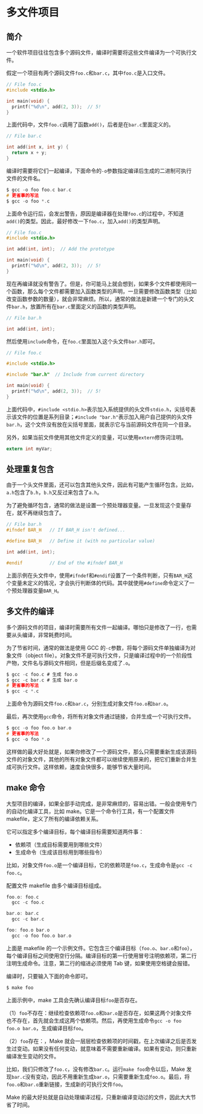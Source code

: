 # 多文件项目

## 简介

一个软件项目往往包含多个源码文件，编译时需要将这些文件编译为一个可执行文件。

假定一个项目有两个源码文件`foo.c`和`bar.c`，其中`foo.c`是入口文件。

```c
// File foo.c
#include <stdio.h>

int main(void) {
  printf("%d\n", add(2, 3));  // 5!
}
```

上面代码中，文件`foo.c`调用了函数`add()`，后者是在`bar.c`里面定义的。

```c
// File bar.c

int add(int x, int y) {
  return x + y;
}
```

编译时需要将它们一起编译，下面命令的`-o`参数指定编译后生成的二进制可执行文件的文件名。

```c
$ gcc -o foo foo.c bar.c
# 更省事的写法
$ gcc -o foo *.c
```

上面命令运行后，会发出警告，原因是编译器在处理`foo.c`的过程中，不知道`add()`的类型。因此，最好修改一下`foo.c`，加入`add()`的类型声明。

```c
// File foo.c
#include <stdio.h>

int add(int, int);  // Add the prototype

int main(void) {
  printf("%d\n", add(2, 3));  // 5!
}
```

现在再编译就没有警告了。但是，你可能马上就会想到，如果多个文件都使用同一个函数，那么每个文件都需要加入函数类型的声明，一旦需要修改函数类型（比如改变函数参数的数量），就会非常麻烦。所以，通常的做法是新建一个专门的头文件`bar.h`，放置所有在`bar.c`里面定义的函数的类型声明。

```c
// File bar.h

int add(int, int);
```

然后使用`include`命令，在`foo.c`里面加入这个头文件`bar.h`即可。

```c
// File foo.c

#include <stdio.h>

#include "bar.h"  // Include from current directory

int main(void) {
  printf("%d\n", add(2, 3));  // 5!
}
```

上面代码中，`#include <stdio.h>`表示加入系统提供的头文件`stdio.h`，尖括号表示该文件的位置是系列目录；`#include "bar.h"`表示加入用户自己提供的头文件`bar.h`，这个文件没有放在尖括号里面，就表示它与当前源码文件在同一个目录。

另外，如果当前文件使用其他文件定义的变量，可以使用`extern`修饰词注明。

```c
extern int myVar;
```

## 处理重复包含

由于一个头文件里面，还可以包含其他头文件，因此有可能产生循环包含。比如，`a.h`包含了`b.h`，`b.h`又反过来包含了`a.h`。

为了避免循环包含，通常的做法是设置一个预处理器变量。一旦发现这个变量存在，就不再继续包含了。

```c
// File bar.h
#ifndef BAR_H   // If BAR_H isn't defined...

#define BAR_H   // Define it (with no particular value)

int add(int, int);

#endif          // End of the #ifndef BAR_H
```

上面示例在头文件中，使用`#ifndef`和`#endif`设置了一个条件判断，只有`BAR_H`这个变量未定义的情况，才会执行判断体的代码。其中就使用`#define`命令定义了一个预处理器变量`BAR_H`。

## 多文件的编译

多个源码文件的项目，编译时需要所有文件一起编译。哪怕只是修改了一行，也需要从头编译，非常耗费时间。

为了节省时间，通常的做法是使用 GCC 的`-c`参数，将每个源码文件单独编译为对象文件（object file）。对象文件不是可执行文件，只是编译过程中的一个阶段性产物，文件名与源码文件相同，但是后缀名变成了`.o`。

```c
$ gcc -c foo.c # 生成 foo.o
$ gcc -c bar.c # 生成 bar.o
# 更省事的写法
$ gcc -c *.c
```

上面命令为源码文件`foo.c`和`bar.c`，分别生成对象文件`foo.o`和`bar.o`。

最后，再次使用`gcc`命令，将所有对象文件通过链接，合并生成一个可执行文件。

```c
$ gcc -o foo foo.o bar.o
# 更省事的写法
$ gcc -o foo *.o
```

这样做的最大好处就是，如果你修改了一个源码文件，那么只需要重新生成该源码文件的对象文件，其他的所有对象文件都可以继续使用原来的，把它们重新合并生成可执行文件。这样依赖，速度会快很多，能够节省大量时间。

## make 命令

大型项目的编译，如果全部手动完成，是非常麻烦的，容易出错。一般会使用专门的自动化编译工具，比如 make。它是一个命令行工具，有一个配置文件 makefile，定义了所有的编译依赖关系。

它可以指定多个编译目标，每个编译目标需要知道两件事：

- 依赖项（生成目标需要用到哪些文件）
- 生成命令（生成该目标用到哪些指令）

比如，对象文件`foo.o`是一个编译目标，它的依赖项是`foo.c`，生成命令是`gcc -c foo.c`。

配置文件 makefile 由多个编译目标组成。

```c
foo.o: foo.c
  gcc -c foo.c

bar.o: bar.c
  gcc -c bar.c

foo: foo.o bar.o
  gcc -o foo foo.o bar.o
```

上面是 makefile 的一个示例文件。它包含三个编译目标（`foo.o`、`bar.o`和`foo`），每个编译目标之间使用空行分隔。编译目标的第一行使用冒号注明依赖项，第二行注明生成命令。注意，第二行的缩进必须使用 Tab 键，如果使用空格键会报错。

编译时，只要输入下面的命令即可。

```c
$ make foo
```

上面示例中，make 工具会先确认编译目标`foo`是否存在。

（1）`foo`不存在：继续检查依赖项`foo.o`和`bar.o`是否存在，如果这两个对象文件也不存在，首先就会生成这两个依赖项。然后，再使用生成命令`gcc -o foo foo.o bar.o`，生成编译目标`foo`。

（2）`foo`存在：，Make 就会一层层检查依赖项的时间戳，在上次编译之后是否发生过变动。如果没有任何变动，就意味着不需要重新编译。如果有变动，则只重新编译发生变动的文件。

比如，我们只修改了`foo.c`，没有修改`bar.c`。运行`make foo`命令以后，Make 发现`bar.c`没有变动，因此不用重新生成`bar.o`，只需要重新生成`foo.o`。最后，将`foo.o`和`bar.o`重新链接，生成新的可执行文件`foo`。

Make 的最大好处就是自动处理编译过程，只重新编译变动过的文件，因此大大节省了时间。

